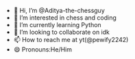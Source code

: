 - 👋 Hi, I’m @Aditya-the-chessguy
- 👀 I’m interested in chess and coding
- 🌱 I’m currently learning Python
- 💞️ I’m looking to collaborate on idk
- 📫 How to reach me at yt(@pewify2242) 
- 😄 Pronouns:He/Him

<!---
Aditya-the-chessguy/Aditya-the-chessguy is a ✨ special ✨ repository because its `README.md` (this file) appears on your GitHub profile.
You can click the Preview link to take a look at your changes.
--->
